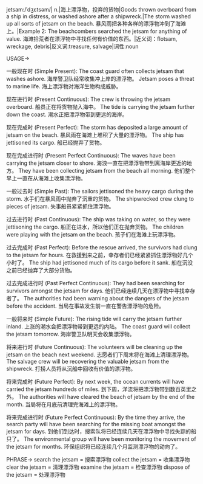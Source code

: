 jetsam:/ˈdʒɛtsəm/| n.|海上漂浮物，投弃的货物|Goods thrown overboard from a ship in distress, or washed ashore after a shipwreck.|The storm washed up all sorts of jetsam on the beach.  暴风雨把各种各样的漂浮物冲到了海滩上。|Example 2: The beachcombers searched the jetsam for anything of value. 海滩拾荒者在漂浮物中寻找任何有价值的东西。|近义词：flotsam, wreckage, debris|反义词:treasure, salvage|词性:noun

USAGE->

一般现在时 (Simple Present):
The coast guard often collects jetsam that washes ashore. 海岸警卫队经常收集冲上岸的漂浮物。
Jetsam poses a threat to marine life. 海上漂浮物对海洋生物构成威胁。

现在进行时 (Present Continuous):
The crew is throwing the jetsam overboard. 船员正在将货物抛入海中。
The tide is carrying the jetsam further down the coast. 潮水正把漂浮物带到更远的海岸。

现在完成时 (Present Perfect):
The storm has deposited a large amount of jetsam on the beach.  暴风雨在海滩上堆积了大量的漂浮物。
The ship has jettisoned its cargo. 船已经抛弃了货物。

现在完成进行时 (Present Perfect Continuous):
The waves have been carrying the jetsam closer to shore. 海浪一直在把漂浮物带到离海岸更近的地方。
They have been collecting jetsam from the beach all morning. 他们整个早上一直在从海滩上收集漂浮物。

一般过去时 (Simple Past):
The sailors jettisoned the heavy cargo during the storm. 水手们在暴风雨中抛弃了沉重的货物。
The shipwrecked crew clung to pieces of jetsam.  失事船员紧紧抓住漂浮物。

过去进行时 (Past Continuous):
The ship was taking on water, so they were jettisoning the cargo. 船正在进水，所以他们正在抛弃货物。
The children were playing with the jetsam on the beach. 孩子们在海滩上玩漂浮物。

过去完成时 (Past Perfect):
Before the rescue arrived, the survivors had clung to the jetsam for hours. 在救援到来之前，幸存者们已经紧紧抓住漂浮物好几个小时了。
The ship had jettisoned much of its cargo before it sank.  船在沉没之前已经抛弃了大部分货物。


过去完成进行时 (Past Perfect Continuous):
They had been searching for survivors amongst the jetsam for days. 他们已经连续几天在漂浮物中寻找幸存者了。
The authorities had been warning about the dangers of the jetsam before the accident.  当局在事故发生前一直在警告漂浮物的危险。

一般将来时 (Simple Future):
The rising tide will carry the jetsam further inland.  上涨的潮水会把漂浮物带到更远的内陆。
The coast guard will collect the jetsam tomorrow. 海岸警卫队明天会收集漂浮物。


将来进行时 (Future Continuous):
The volunteers will be cleaning up the jetsam on the beach next weekend. 志愿者们下周末将在海滩上清理漂浮物。
The salvage crew will be recovering the valuable jetsam from the shipwreck. 打捞人员将从沉船中回收有价值的漂浮物。

将来完成时 (Future Perfect):
By next week, the ocean currents will have carried the jetsam hundreds of miles. 到下周，洋流将把漂浮物带到数百英里之外。
The authorities will have cleared the beach of jetsam by the end of the month. 当局将在月底前清理完海滩上的漂浮物。

将来完成进行时 (Future Perfect Continuous):
By the time they arrive, the search party will have been searching for the missing boat amongst the jetsam for days. 到他们到达时，搜索队将已经连续几天在漂浮物中寻找失踪的船只了。
The environmental group will have been monitoring the movement of the jetsam for months.  环保组织将已经连续几个月监测漂浮物的动向了。


PHRASE->
search the jetsam = 搜索漂浮物
collect the jetsam = 收集漂浮物
clear the jetsam = 清理漂浮物
examine the jetsam = 检查漂浮物
dispose of the jetsam = 处理漂浮物
